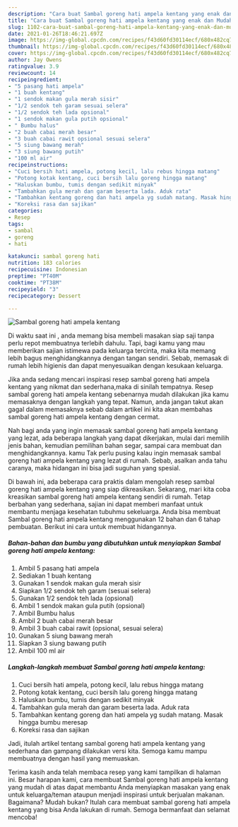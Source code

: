```yaml
---
description: "Cara buat Sambal goreng hati ampela kentang yang enak dan Mudah Dibuat"
title: "Cara buat Sambal goreng hati ampela kentang yang enak dan Mudah Dibuat"
slug: 1102-cara-buat-sambal-goreng-hati-ampela-kentang-yang-enak-dan-mudah-dibuat
date: 2021-01-26T18:46:21.697Z
image: https://img-global.cpcdn.com/recipes/f43d60fd30114ecf/680x482cq70/sambal-goreng-hati-ampela-kentang-foto-resep-utama.jpg
thumbnail: https://img-global.cpcdn.com/recipes/f43d60fd30114ecf/680x482cq70/sambal-goreng-hati-ampela-kentang-foto-resep-utama.jpg
cover: https://img-global.cpcdn.com/recipes/f43d60fd30114ecf/680x482cq70/sambal-goreng-hati-ampela-kentang-foto-resep-utama.jpg
author: Jay Owens
ratingvalue: 3.9
reviewcount: 14
recipeingredient:
- "5 pasang hati ampela"
- "1 buah kentang"
- "1 sendok makan gula merah sisir"
- "1/2 sendok teh garam sesuai selera"
- "1/2 sendok teh lada opsional"
- "1 sendok makan gula putih opsional"
- " Bumbu halus"
- "2 buah cabai merah besar"
- "3 buah cabai rawit opsional sesuai selera"
- "5 siung bawang merah"
- "3 siung bawang putih"
- "100 ml air"
recipeinstructions:
- "Cuci bersih hati ampela, potong kecil, lalu rebus hingga matang"
- "Potong kotak kentang, cuci bersih lalu goreng hingga matang"
- "Haluskan bumbu, tumis dengan sedikit minyak"
- "Tambahkan gula merah dan garam beserta lada. Aduk rata"
- "Tambahkan kentang goreng dan hati ampela yg sudah matang. Masak hingga bumbu meresap"
- "Koreksi rasa dan sajikan"
categories:
- Resep
tags:
- sambal
- goreng
- hati

katakunci: sambal goreng hati 
nutrition: 183 calories
recipecuisine: Indonesian
preptime: "PT40M"
cooktime: "PT38M"
recipeyield: "3"
recipecategory: Dessert

---
```



![Sambal goreng hati ampela kentang](https://img-global.cpcdn.com/recipes/f43d60fd30114ecf/680x482cq70/sambal-goreng-hati-ampela-kentang-foto-resep-utama.jpg)

Di waktu  saat ini , anda memang bisa membeli masakan siap saji tanpa perlu repot membuatnya terlebih dahulu. Tapi, bagi kamu yang mau memberikan sajian istimewa pada keluarga tercinta, maka kita memang lebih bagus menghidangkannya dengan tangan sendiri. Sebab, memasak di rumah lebih higienis dan dapat menyesuaikan dengan kesukaan keluarga.

Jika anda sedang mencari inspirasi resep sambal goreng hati ampela kentang yang nikmat dan sederhana,maka di sinilah tempatnya. Resep sambal goreng hati ampela kentang  sebenarnya mudah dilakukan jika kamu memasaknya dengan langkah yang tepat. Namun, anda jangan takut akan gagal dalam memasaknya 
sebab dalam artikel ini kita akan membahas sambal goreng hati ampela kentang dengan cermat.  



Nah bagi anda yang ingin memasak sambal goreng hati ampela kentang yang lezat, ada beberapa langkah yang dapat dikerjakan, mulai dari memilih jenis bahan, kemudian pemilihan bahan segar, sampai cara membuat dan menghidangkannya. kamu Tak perlu pusing kalau ingin memasak sambal goreng hati ampela kentang yang lezat di rumah. Sebab, asalkan anda  tahu caranya, maka hidangan ini bisa jadi suguhan yang spesial.

Di bawah ini, ada beberapa cara praktis  dalam mengolah resep sambal goreng hati ampela kentang yang siap dikreasikan. Sekarang, mari kita coba kreasikan sambal goreng hati ampela kentang sendiri di rumah. Tetap berbahan yang sederhana, sajian ini dapat memberi manfaat untuk membantu menjaga kesehatan tubuhmu sekeluarga. Anda bisa membuat Sambal goreng hati ampela kentang menggunakan 12 bahan dan 6 tahap pembuatan. Berikut ini cara untuk membuat hidangannya.

<!--inarticleads1-->

##### Bahan-bahan dan bumbu yang dibutuhkan untuk menyiapkan Sambal goreng hati ampela kentang:

1. Ambil 5 pasang hati ampela
1. Sediakan 1 buah kentang
1. Gunakan 1 sendok makan gula merah sisir
1. Siapkan 1/2 sendok teh garam (sesuai selera)
1. Gunakan 1/2 sendok teh lada (opsional)
1. Ambil 1 sendok makan gula putih (opsional)
1. Ambil  Bumbu halus
1. Ambil 2 buah cabai merah besar
1. Ambil 3 buah cabai rawit (opsional, sesuai selera)
1. Gunakan 5 siung bawang merah
1. Siapkan 3 siung bawang putih
1. Ambil 100 ml air




<!--inarticleads2-->

##### Langkah-langkah membuat Sambal goreng hati ampela kentang:

1. Cuci bersih hati ampela, potong kecil, lalu rebus hingga matang
1. Potong kotak kentang, cuci bersih lalu goreng hingga matang
1. Haluskan bumbu, tumis dengan sedikit minyak
1. Tambahkan gula merah dan garam beserta lada. Aduk rata
1. Tambahkan kentang goreng dan hati ampela yg sudah matang. Masak hingga bumbu meresap
1. Koreksi rasa dan sajikan




Jadi, itulah artikel tentang  sambal goreng hati ampela kentang  yang sederhana dan gampang dilakukan versi kita. Semoga kamu mampu membuatnya dengan hasil yang memuaskan. 

Terima kasih anda telah membaca resep yang kami tampilkan di halaman ini. Besar harapan kami, cara membuat  Sambal goreng hati ampela kentang yang mudah di atas dapat membantu Anda menyiapkan masakan yang enak untuk keluarga/teman ataupun menjadi inspirasi untuk berjualan makanan. Bagaimana? Mudah bukan? Itulah cara membuat sambal goreng hati ampela kentang yang bisa Anda lakukan di rumah. Semoga bermanfaat dan selamat mencoba!

